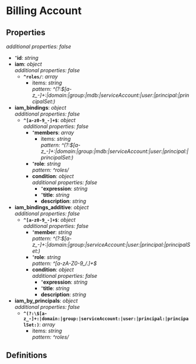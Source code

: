 # Billing Account

<!-- markdownlint-disable MD036 -->

## Properties

*additional properties: false*

- ⁺**id**: *string*
- **iam**: *object*
  <br>*additional properties: false*
  - **`^roles/`**: *array*
    - items: *string*
      <br>*pattern: ^(?:\$[a-z_-]+:|domain:|group:|mdb:|serviceAccount:|user:|principal:|principalSet:)*
- **iam_bindings**: *object*
  <br>*additional properties: false*
  - **`^[a-z0-9_-]+$`**: *object*
    <br>*additional properties: false*
    - ⁺**members**: *array*
      - items: *string*
        <br>*pattern: ^(?:\$[a-z_-]+:|domain:|group:|mdb:|serviceAccount:|user:|principal:|principalSet:)*
    - ⁺**role**: *string*
      <br>*pattern: ^roles/*
    - **condition**: *object*
      <br>*additional properties: false*
      - ⁺**expression**: *string*
      - ⁺**title**: *string*
      - **description**: *string*
- **iam_bindings_additive**: *object*
  <br>*additional properties: false*
  - **`^[a-z0-9_-]+$`**: *object*
    <br>*additional properties: false*
    - ⁺**member**: *string*
      <br>*pattern: ^(?:\$[a-z_-]+:|domain:|group:|serviceAccount:|user:|principal:|principalSet:)*
    - ⁺**role**: *string*
      <br>*pattern: ^[a-zA-Z0-9_/\.]+$*
    - **condition**: *object*
      <br>*additional properties: false*
      - ⁺**expression**: *string*
      - ⁺**title**: *string*
      - **description**: *string*
- **iam_by_principals**: *object*
  <br>*additional properties: false*
  - **`^(?:\$[a-z_-]+:|domain:|group:|serviceAccount:|user:|principal:|principalSet:)`**: *array*
    - items: *string*
      <br>*pattern: ^roles/*

## Definitions


